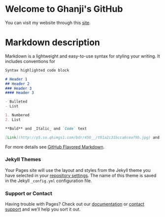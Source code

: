 # Welcome to Ghanji's GitHub

You can visit my website through this [site](https://github.com/Ghanji125/gan/).

# Markdown description

Markdown is a lightweight and easy-to-use syntax for styling your writing. It includes conventions for

```markdown
Syntax highlighted code block

# Header 1
## Header 2
### Header 3
#### Header 3

- Bulleted
- List

1. Numbered
2. List

**Bold** and _Italic_ and `Code` text

[Link](http://p5.so.qhimgs1.com/bdr/450__/t01a2c31bcca6ceaf9b.jpg) and ![Image](src)
```

For more details see [GitHub Flavored Markdown](https://guides.github.com/features/mastering-markdown/).

### Jekyll Themes

Your Pages site will use the layout and styles from the Jekyll theme you have selected in your [repository settings](https://github.com/Ghanji125/gan/settings). The name of this theme is saved in the Jekyll `_config.yml` configuration file.

### Support or Contact

Having trouble with Pages? Check out our [documentation](https://help.github.com/categories/github-pages-basics/) or [contact support](https://github.com/contact) and we’ll help you sort it out.
